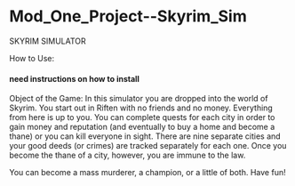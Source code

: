# Mod_One_Project--Skyrim_Sim

SKYRIM SIMULATOR

How to Use:
#### need instructions on how to install


Object of the Game:
In this simulator you are dropped into the world of Skyrim. You start out in Riften with no friends and no money. Everything from here is up to you. You can complete quests for each city in order to gain money and reputation (and eventually to buy a home and become a thane) or you can kill everyone in sight. There are nine separate cities and your good deeds (or crimes) are tracked separately for each one. Once you become the thane of a city, however, you are immune to the law.

You can become a mass murderer, a champion, or a little of both. Have fun!